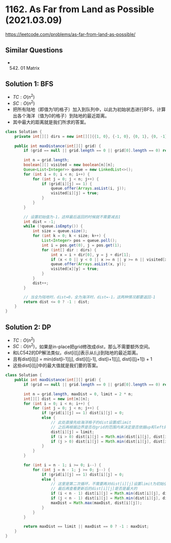 # 1162. As Far from Land as Possible (2021.03.09)

https://leetcode.com/problems/as-far-from-land-as-possible/

## Similar Questions
- 542. 01 Matrix

## Solution 1: BFS

- $TC:O(n^2)$
- $SC:O(n^2)$
- 把所有陆地（即值为1的格子）加入到队列中，以此为初始状态进行BFS，计算出各个海洋（值为0的格子）到陆地的最近距离。
- 其中最大的距离就是我们所求的答案。

```java
class Solution {
    private int[][] dirs = new int[][]{{1, 0}, {-1, 0}, {0, 1}, {0, -1}};
    
    public int maxDistance(int[][] grid) {
        if (grid == null || grid.length == 0 || grid[0].length == 0) return -1;
        
        int n = grid.length;
        boolean[][] visited = new boolean[n][n];
        Queue<List<Integer>> queue = new LinkedList<>();
        for (int i = 0; i < n; i++) {
            for (int j = 0; j < n; j++) {
                if (grid[i][j] == 1) {
                    queue.offer(Arrays.asList(i, j));
                    visited[i][j] = true;
                }
            }
        }
        
        // 设置初始值为-1，这样最后返回的时候就不需要减去1
        int dist = -1;
        while (!queue.isEmpty()) {
            int size = queue.size();
            for (int k = 0; k < size; k++) {
                List<Integer> pos = queue.poll();
                int i = pos.get(0), j = pos.get(1);
                for (int[] dir : dirs) {
                    int x = i + dir[0], y = j + dir[1];
                    if (x < 0 || y < 0 || x >= n || y >= n || visited[x][y]) continue;
                    queue.offer(Arrays.asList(x, y));
                    visited[x][y] = true;
                }
            }
            dist++;
        }

        // 当全为陆地时，dist=0，全为海洋时，dist=-1，这两种情况都要返回-1
        return dist <= 0 ? -1 : dist;
    }
}
```

## Solution 2: DP

- $TC:O(n^2)$
- $SC:O(n^2)$，如果是in-place把grid修改成dist，那么不需要额外空间。
- 和LC542的DP解法类似，dist[i][j]表示从(i,j)到陆地的最近距离。
- 且有dist[i][j] = min(dist[i-1][j], dist[i][j-1], dist[i+1][j], dist[i][j+1]) + 1
- 这些dist[i][j]中的最大值就是我们要的答案。

```java
class Solution {
    public int maxDistance(int[][] grid) {
        if (grid == null || grid.length == 0 || grid[0].length == 0) return -1;
        
        int n = grid.length, maxDist = 0, limit = 2 * n;
        int[][] dist = new int[n][n];
        for (int i = 0; i < n; i++) {
            for (int j = 0; j < n; j++) {
                if (grid[i][j] == 1) dist[i][j] = 0;
                else {
                    // 此处直接先给海洋格子的dist设置成limit
                    // 之后再根据边界是否在grid的范围内来决定是否依据up和left的dist更新dist[i][j]
                    dist[i][j] = limit;
                    if (i > 0) dist[i][j] = Math.min(dist[i][j], dist[i - 1][j] + 1);
                    if (j > 0) dist[i][j] = Math.min(dist[i][j], dist[i][j - 1] + 1);
                }
            }
        }
        
        for (int i = n - 1; i >= 0; i--) {
            for (int j = n - 1; j >= 0; j--) {
                if (grid[i][j] == 1) dist[i][j] = 0;
                else {
                    // 这里是第二次循环，不需要再对dist[i][j]设置limit为初始值，直接根据边界进行更新
                    // 最后再查看更新后的dist[i][j]是否是最大的
                    if (i < n - 1) dist[i][j] = Math.min(dist[i][j], dist[i + 1][j] + 1);
                    if (j < n - 1) dist[i][j] = Math.min(dist[i][j], dist[i][j + 1] + 1);
                    maxDist = Math.max(maxDist, dist[i][j]);
                }
            }
        }
        
        return maxDist == limit || maxDist == 0 ? -1 : maxDist;
    }
}
```
